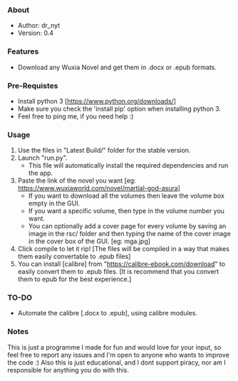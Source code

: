 ### About
 *	Author: dr_nyt
 *	Version: 0.4

### Features
- Download any Wuxia Novel and get them in .docx or .epub formats.

### Pre-Requistes
- Install python 3 [https://www.python.org/downloads/]
- Make sure you check the 'install pip' option when installing python 3.
- Feel free to ping me, if you need help :)

### Usage
1. Use the files in "Latest Build/" folder for the stable version.
2. Launch "run.py".
   - This file will automatically install the required dependencies and run the app.
3. Paste the link of the novel you want [eg: https://www.wuxiaworld.com/novel/martial-god-asura]
   - If you want to download all the volumes then leave the volume box empty in the GUI.
   - If you want a specific volume, then type in the volume number you want.
   - You can optionally add a cover page for every volume by saving an image in the rsc/ folder and then typing the name of the cover image in the cover box of the GUI. [eg: mga.jpg]
4. Click compile to let it rip! [The files will be compiled in a way that makes them easily convertable to .epub files]
5. You can install [calibre] from "https://calibre-ebook.com/download" to easily convert them to .epub files. [It is recommend that you convert them to epub for the best experience.]

### TO-DO
- Automate the calibre [.docx to .epub], using calibre modules.

### Notes
This is just a programme I made for fun and would love for your input,
so feel free to report any issues and I'm open to anyone who wants to improve the code :)
Also this is just educational, and I dont support piracy, nor am I responsible for anything you do with this.

